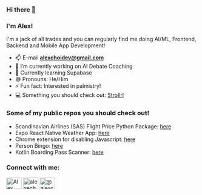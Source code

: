 ### Hi there 👋
### I'm Alex!

I'm a jack of all trades and you can regularly find me doing AI/ML, Frontend, Backend and Mobile App Development!

- 📫 E-mail **alexchoidev@gmail.com**
- 🔭 I’m currently working on AI Debate Coaching
- 📕 Currently learning Supabase
- 😄 Pronouns: He/Him
- ⚡ Fun fact: Interested in palmistry!
- 💻 Something you should check out: <a href="https://strollr.xyz">Strollr!</a>

### Some of my public repos you should check out!

- Scandinavian Airlines (SAS) Flight Price Python Package: <a href="https://github.com/alexechoi/sas-prices-py">here</a>
- Expo React Native Weather App: <a href="https://github.com/alexechoi/expo-weather-app">here</a>
- Chrome extension for disabling Javascript: <a href="https://github.com/alexechoi/disable-javascript">here</a>
- Person Bingo: <a href="https://github.com/alexechoi/person-bingo">here</a>
- Kotlin Boarding Pass Scanner: <a href="https://github.com/alexechoi/boarding-pass-scanner">here</a>

<h3 align="left">Connect with me:</h3>
<p align="left">
<a href="https://linkedin.com/in/alexchoi1" target="blank"><img align="center" src="https://raw.githubusercontent.com/rahuldkjain/github-profile-readme-generator/master/src/images/icons/Social/linked-in-alt.svg" alt="Alex Choi" height="30" width="40" /></a>
<a href="https://instagram.com/alexechoi" target="blank"><img align="center" src="https://raw.githubusercontent.com/rahuldkjain/github-profile-readme-generator/master/src/images/icons/Social/instagram.svg" alt="alexechoi" height="30" width="40" /></a>
<a href="https://www.twitter.com/alexchhk" target="blank"><img align="center" src="https://raw.githubusercontent.com/rahuldkjain/github-profile-readme-generator/master/src/images/icons/Social/twitter.svg" alt="@alexchhk" height="30" width="40" /></a>
</p>

